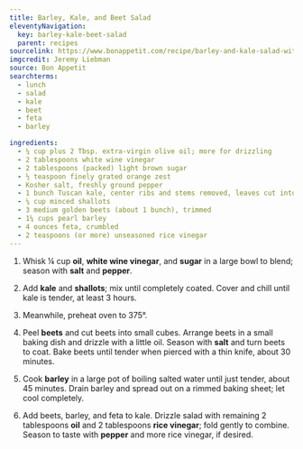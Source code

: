 ```yaml
---
title: Barley, Kale, and Beet Salad
eleventyNavigation:
  key: barley-kale-beet-salad
  parent: recipes
sourcelink: https://www.bonappetit.com/recipe/barley-and-kale-salad-with-golden-beets-and-feta
imgcredit: Jeremy Liebman
source: Bon Appetit
searchterms:
  - lunch
  - salad
  - kale
  - beet
  - feta
  - barley

ingredients:
  - ¼ cup plus 2 Tbsp. extra-virgin olive oil; more for drizzling
  - 2 tablespoons white wine vinegar
  - 2 tablespoons (packed) light brown sugar
  - ½ teaspoon finely grated orange zest
  - Kosher salt, freshly ground pepper
  - 1 bunch Tuscan kale, center ribs and stems removed, leaves cut into 1-inch squares
  - ¼ cup minced shallots
  - 3 medium golden beets (about 1 bunch), trimmed
  - 1¼ cups pearl barley
  - 4 ounces feta, crumbled
  - 2 teaspoons (or more) unseasoned rice vinegar
---
```


1. Whisk ¼ cup **oil**, **white wine vinegar**, and **sugar** in a large bowl to blend; season with **salt** and **pepper**.

2. Add **kale** and **shallots**; mix until completely coated. Cover and chill until kale is tender, at least 3 hours.

3. Meanwhile, preheat oven to 375°.

4. Peel **beets** and cut beets into small cubes. Arrange beets in a small baking dish and drizzle with a little oil. Season with **salt** and turn beets to coat. Bake beets until tender when pierced with a thin knife, about 30 minutes.

5. Cook **barley** in a large pot of boiling salted water until just tender, about 45 minutes. Drain barley and spread out on a rimmed baking sheet; let cool completely.

6. Add beets, barley, and feta to kale. Drizzle salad with remaining 2 tablespoons **oil** and 2 tablespoons **rice vinegar**; fold gently to combine. Season to taste with **pepper** and more rice vinegar, if desired.
